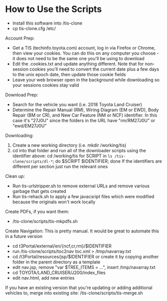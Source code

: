 # How to Use the Scripts
* Install this software into /tis-clone
* cp tis-clone.cfg /etc/

Account Prep:
* Get a TIS (techinfo.toyota.com) account, log in via Firefox or Chrome, then view your cookies.  You can do this on any computer you choose - it does not need to be the same one you'll be using to download
* Edit the .cookies.txt and update anything different.  Note that for non-session cookies you'll need to convert the current date plus a few days to the unix epoch date, then update those cookie fields
* Leave your web browser open in the background while downloading so your sessions cookies stay valid

Download Prep:
* Search for the vehicle you want (i.e. 2018 Toyota Land Cruiser)
* Determine the Repair Manual (RM), Wiring Diagram (EM or EWD), Body Repair (BM or CR), and New Car Feature (NM or NCF) identifier.  In this case it's "27J0U" since the folders in the URL have "rm/RM27J0U" or "ewd/EM27J0U"

Downloading:
1. Create a new working directory (i.e. mkdir /working/tis)
2. cd into that folder and run all of the downloader scripts using the identifier above:
         cd /working/tis
         for SCRIPT in `ls /tis-clone/scripts/dl-*`; do $SCRIPT $IDENTIFIER; done
   If the identifiers are different per section just run the relevant ones

Clean up:
* Run tis-urlstripper.sh to remove external URLs and remove various garbage that gets created
* Run tis-rehack.sh to apply a few javacsript files which were modified because the originals won't work locally

Create PDFs, if you want them:
* /tis-clone/scripts/tis-mkpdfs.sh

Create Navigation:
This is pretty manual.  It would be great to automate this in a future version
* cd t3Portal/external/en/{ncf,cr,rm}/$IDENTIFIER
* run /tis-clone/scripts/toc2nav toc.xml > /tmp/navarray.txt
* cd /t3Portal/resources/jsp/$IDENTIFIER or create it by copying another folder in the parent directory as a template
* edit nav.jsp, remove "var $TREE_ITEMS = ...", insert /tmp/navarray.txt
* cd TOYOTA/LAND_CRUISER/J200/index_files
* edit nav.html, add new entries


If you have an existing version that you're updating or adding additional vehicles to, merge into existing site:
/tis-clone/scripts/tis-merge.sh

